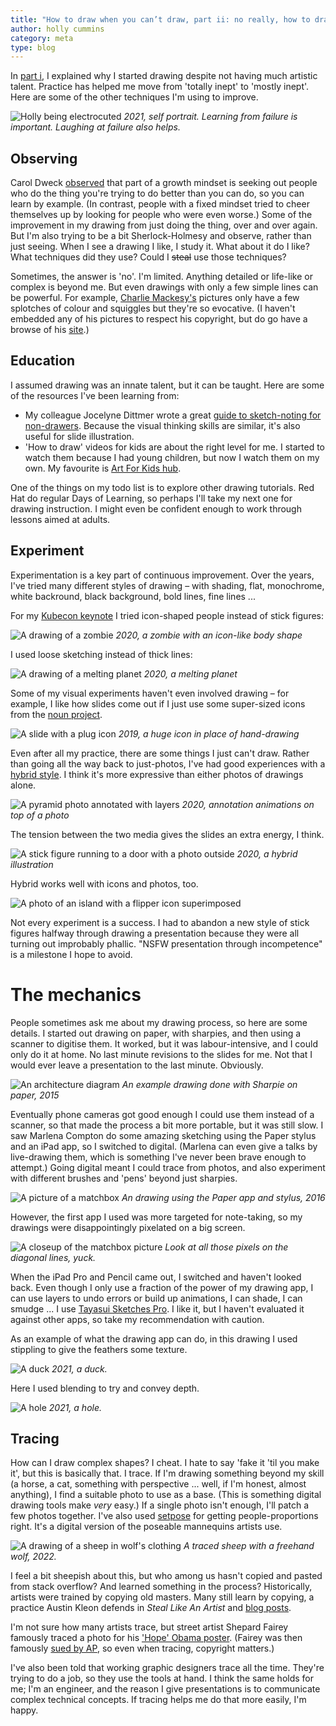 ```yaml
---
title: "How to draw when you can’t draw, part ii: no really, how to draw"
author: holly cummins
category: meta
type: blog
---
```


In [part i](/how-to-draw-part-i), I explained why I started drawing despite not having 
much artistic talent. Practice has helped me move from 'totally inept' to 'mostly inept'.
Here are some of the other techniques I'm using to improve. 

![Holly being electrocuted](lightning-self-portrait.png)
_2021, self portrait. Learning from failure is important. Laughing at failure also helps._


## Observing

Carol Dweck [observed](https://www.youtube.com/watch?v=hiiEeMN7vbQ) that part of a growth mindset is seeking out 
people who do the thing you're trying to do better than you can do, so you can learn by example.
(In contrast, people with a fixed mindset tried to cheer themselves up by looking
for people who were even worse.) Some of the improvement in my drawing from just doing the thing, over and over again. 
But I'm also trying to be a bit Sherlock-Holmesy and observe, rather than just seeing. 
When I see a drawing 
I like, I study it. What about it do I like? What techniques did they use? 
Could I ~~steal~~ use those techniques? 

Sometimes, the answer is 'no'. I'm limited. Anything detailed or life-like or complex is 
beyond me. But even drawings with only a few simple lines can be powerful.
For example, [Charlie Mackesy's](https://www.charliemackesy.com/) pictures only have a few splotches of colour and squiggles but they're 
so evocative. (I haven't embedded any of his pictures to respect his copyright, but do 
go have a browse of his [site](https://www.charliemackesy.com/).)


## Education

I assumed drawing was an innate talent, but it can be taught. 
Here are some of the resources I've been learning from:
- My colleague Jocelyne Dittmer wrote a great [guide to sketch-noting for non-drawers](https://medium.com/@jocelynedittmer_5269/visual-thinking-sketching-ec64f19cf70). Because the visual thinking skills are similar, it's also useful for slide illustration.
- 'How to draw' videos for kids are about the right level for me. I started to watch them because I had young children, but now I watch them on my own. My favourite is [Art For Kids hub](https://www.youtube.com/hashtag/artforkidshub).

One of the 
things on my todo list is to explore other drawing tutorials. Red Hat do regular Days of Learning, 
so perhaps I'll take my next one for drawing instruction. I might even 
be confident enough to work through lessons aimed at adults.

## Experiment

Experimentation is a key part of continuous improvement. 
Over the years, I've tried many different styles of drawing – with shading, flat, monochrome, white backround, black background, 
bold lines, fine lines ...

For my [Kubecon keynote](https://hollycummins.com/how-to-love-kubernetes-and-not-wreck-the-planet-keynote-continuous-lifecycle-online/) 
I tried icon-shaped people instead of stick figures:  

![A drawing of a zombie](zombie-workload.png)
_2020, a zombie with an icon-like body shape_

I used loose sketching instead of thick lines:

![A drawing of a melting planet](melting-planet.png)
_2020, a melting planet_

Some of my visual experiments haven't even involved drawing – for example, I like how slides come out if 
I just use some super-sized icons from the [noun project](https://thenounproject.com/). 

![A slide with a plug icon](electricity.png)
_2019, a huge icon in place of hand-drawing_

Even after all my practice, there are some things I just can't draw. 
Rather than going all the way 
back to just-photos, I've had good experiences with a [hybrid style](https://hollycummins.com/cloud-chaos-and-microservices-mayhem-jfuture/). 
I think it's more expressive than either photos of drawings alone.

![A pyramid photo annotated with layers](test-pyramid.png)
_2020, annotation animations on top of a photo_

The tension between the two media gives the slides an extra energy, I think.    

![A stick figure running to a door with a photo outside](friction-costs.png)
_2020, a hybrid illustration_

Hybrid works well with icons and photos, too.

![A photo of an island with a flipper icon superimposed](island-nations.png)

Not every experiment is a success. I had to abandon a new style of stick 
figures halfway through drawing a presentation because they were all turning out improbably phallic.
"NSFW presentation through incompetence" is a milestone I hope to avoid.


# The mechanics 

People sometimes ask me about my drawing process, so here are some details. 
I started out drawing on paper, with sharpies, and then using a scanner to digitise them. 
It worked, but it was labour-intensive, and I could only do it at home. No last minute revisions to the slides for me. 
Not that I would ever leave a presentation to the last minute. Obviously. 


 
![An architecture diagram](sharpie-architecture.png)
_An example drawing done with Sharpie on paper, 2015_
 
Eventually 
phone cameras got good enough I could use them instead of a scanner, so that made the process a bit more portable, 
but it was still slow. 
I saw Marlena Compton do some amazing sketching using the Paper stylus and an iPad app, 
so I switched to digital. 
(Marlena can even give a talks by live-drawing them, which is something I've never been brave enough to attempt.)
Going digital meant I could trace from photos, and also 
experiment with different brushes and 'pens' beyond just sharpies.

![A picture of a matchbox](matchbox-2016.png)
_An drawing using the Paper app and stylus, 2016_

However, the first app I used was more targeted for note-taking, 
so my drawings were disappointingly pixelated on a big screen. 

![A closeup of the matchbox picture](matchbox-pixels.png)
_Look at all those pixels on the diagonal lines, yuck._

When the iPad Pro and Pencil came out, I switched and haven't looked back. 
Even though I only use a fraction of the power of my drawing app, 
I can use layers to undo errors or build up animations, I can shade, I can smudge ... 
I use [Tayasui Sketches Pro](https://tayasui.com/sketches/). 
I like it, but I haven't evaluated it against other apps, 
so take my recommendation with caution.

As an example of what the drawing app can do, 
 in this drawing 
I used stippling to give the feathers some texture.

![A duck](duck.png)
_2021, a duck._

Here I used blending to try and convey depth. 

![A hole](hole.png)
_2021, a hole._

## Tracing

How can I draw complex shapes? I cheat. 
I hate to say 'fake it 'til you make it', but this is basically that. 
I trace. 
If I'm drawing something beyond my skill (a horse, a cat, something with perspective ... 
well, if I'm honest, almost anything), I find a suitable photo to use as a base.
(This is something digital drawing tools make _very_ easy.)
If a single photo isn't enough, I'll patch a few photos together. 
I've also used [setpose](https://setpose.com) for getting people-proportions right. It's a digital version of the poseable mannequins
artists use.


![A drawing of a sheep in wolf's clothing](sheep-in-wolfs-clothing.png)
_A traced sheep with a freehand wolf, 2022._


I feel a bit sheepish about this, but who among us hasn't copied and pasted from stack overflow? 
And learned something in the process? Historically, artists were trained by copying old masters.
Many still learn by copying, a practice Austin Kleon defends in _Steal Like An Artist_ 
and [blog posts](https://austinkleon.com/2018/02/08/copying-is-how-we-learn/). 

I'm not sure how many artists trace, but street artist Shepard Fairey famously traced a photo for 
his ['Hope' Obama poster](https://en.wikipedia.org/wiki/Barack_Obama_%22Hope%22_poster). 
(Fairey was then famously [sued by AP](http://news.bbc.co.uk/1/hi/world/americas/7872253.stm), so even when 
tracing, copyright matters.)

I've also been told that working graphic designers trace all the time. 
They're trying to do a job, so they use the tools at hand. I think the same 
holds for me; I'm an engineer, and the reason I give presentations is to communicate complex technical concepts. 
If tracing helps me do that more easily, I'm happy. 
 

